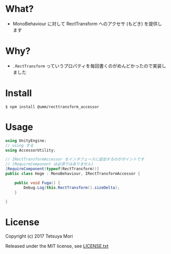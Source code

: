 # What?

* MonoBehaviour に対して RectTransform へのアクセサ (もどき) を提供します

# Why?

* `.RectTransform` っていうプロパティを毎回書くのがめんどかったので実装しました

# Install

```shell
$ npm install @umm/recttransform_accessor
```

# Usage

```csharp
using UnityEngine;
// using する
using AccessorUtility;

// IRectTransformAccessor をインタフェースに追加するのがポイントです
// (RequireComponent は必須ではありません)
[RequireComponent(typeof(RectTransform))]
public class Hoge : MonoBehaviour, IRectTransformAccessor {

    public void Fuga() {
        Debug.Log(this.RectTransform().sizeDelta);
    }

}
```

# License

Copyright (c) 2017 Tetsuya Mori

Released under the MIT license, see [LICENSE.txt](LICENSE.txt)


